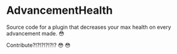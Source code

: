 # AdvancementHealth

Source code for a plugin that decreases your max health on every advancement made. :flushed:

Contribute?!?!?!?!?!? :flushed: :flushed:
